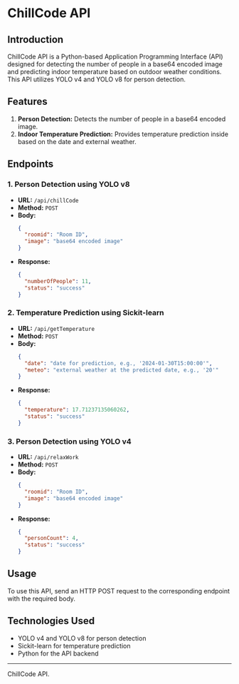 
# ChillCode API

## Introduction
ChillCode API is a Python-based Application Programming Interface (API) designed for detecting the number of people in a base64 encoded image and predicting indoor temperature based on outdoor weather conditions. This API utilizes YOLO v4 and YOLO v8 for person detection.

## Features
1. **Person Detection:** Detects the number of people in a base64 encoded image.
2. **Indoor Temperature Prediction:** Provides temperature prediction inside based on the date and external weather.

## Endpoints

### 1. Person Detection  using YOLO v8
- **URL:** `/api/chillCode`
- **Method:** `POST`
- **Body:**
  ```json
  {
    "roomid": "Room ID",
    "image": "base64 encoded image"
  }
  ```
- **Response:**
  ```json
  {
    "numberOfPeople": 11,
    "status": "success"
  }
  ```

### 2. Temperature Prediction using Sickit-learn
- **URL:** `/api/getTemperature`
- **Method:** `POST`
- **Body:**
  ```json
  {
    "date": "date for prediction, e.g., '2024-01-30T15:00:00'",
    "meteo": "external weather at the predicted date, e.g., '20'"
  }
  ```
- **Response:**
  ```json
  {
    "temperature": 17.71237135060262,
    "status": "success"
  }
  ```

### 3. Person Detection using YOLO v4
- **URL:** `/api/relaxWork`
- **Method:** `POST`
- **Body:**
  ```json
  {
    "roomid": "Room ID",
    "image": "base64 encoded image"
  }
  ```
- **Response:**
  ```json
  {
    "personCount": 4,
    "status": "success"
  }
  ```

## Usage
To use this API, send an HTTP POST request to the corresponding endpoint with the required body.

## Technologies Used
- YOLO v4 and YOLO v8 for person detection
- Sickit-learn for temperature prediction
- Python for the API backend

---
ChillCode API.
